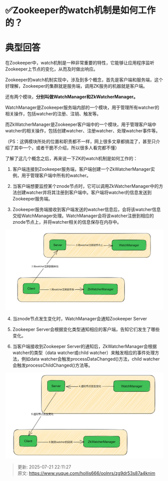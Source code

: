 # ✅Zookeeper的watch机制是如何工作的？

# 典型回答


在Zookeeper中，watch机制是一种非常重要的特性，它能够让应用程序监听Zookeeper上节点的变化，从而及时做出响应。



Zookeeper的watch机制实现中，涉及到多个概念，首先是客户端和服务端，这个好理解，Zookeeper的集群就是服务端，调用ZK服务的机器就是客户端。



还有两个模块，**分别叫做WatchManager和ZkWatcherManager。**



WatchManager是Zookeeper服务端内部的一个模块，用于管理所有watcher的相关操作，包括watcher的注册、注销、触发等。



而ZkWatcherManager是Zookeeper客户端中的一个模块，用于管理客户端中watcher的相关操作，包括创建watcher、注册watcher、处理watcher事件等。



（PS：这俩模块所处的位置和职责都不一样，网上很多文章都搞混了，甚至只介绍了其中一个，或者干脆不介绍，所以很多人看完都不懂）



了解了这几个概念之后，再来说一下ZK的watch机制是如何工作的：



1. 客户端连接到Zookeeper服务端，客户端创建一个ZkWatcherManager实例，用于管理客户端中所有的watcher。



2. 当客户端想要监控某个znode节点时，它可以调用ZkWatcherManager中的方法创建watcher并将其注册到客户端中。客户端将watcher的信息发送到Zookeeper服务端。



3. Zookeeper服务端接收到客户端发送的watcher信息后，会将该watcher信息交给WatchManager处理。WatchManager会将该watcher注册到相应的znode节点上，并将watcher相关的信息保存在内存中。



![1677912683921-9e88d23a-2733-425e-a9b6-a477b4d53b32.png](./img/e1kY_pPvFc8ZlQZd/1677912683921-9e88d23a-2733-425e-a9b6-a477b4d53b32-226192.png)



4. 当znode节点发生变化时，WatchManager会通知Zookeeper Server



5. Zookeeper Server会根据变化类型通知相应的客户端，告知它们发生了哪些变化。



6. 当客户端接收到Zookeeper Server的通知后，ZkWatcherManager会根据watcher的类型（data watcher或child watcher）来触发相应的事件处理方法，例如data watcher会触发processDataChanged()方法，child watcher会触发processChildChanged()方法等。



![1677913724274-14acefb4-8bc7-4853-9d1b-4c3603ab634f.png](./img/e1kY_pPvFc8ZlQZd/1677913724274-14acefb4-8bc7-4853-9d1b-4c3603ab634f-917674.png)



> 更新: 2025-07-21 22:11:27  
> 原文: <https://www.yuque.com/hollis666/oolnrs/zg9dr53s87a4knim>